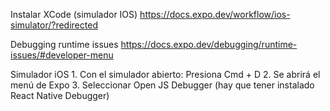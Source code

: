 Instalar XCode (simulador IOS)
	https://docs.expo.dev/workflow/ios-simulator/?redirected

Debugging runtime issues
	https://docs.expo.dev/debugging/runtime-issues/#developer-menu

Simulador iOS
    1.	Con el simulador abierto: Presiona Cmd + D
	2.	Se abrirá el menú de Expo
	3.	Seleccionar Open JS Debugger (hay que tener instalado React Native Debugger)